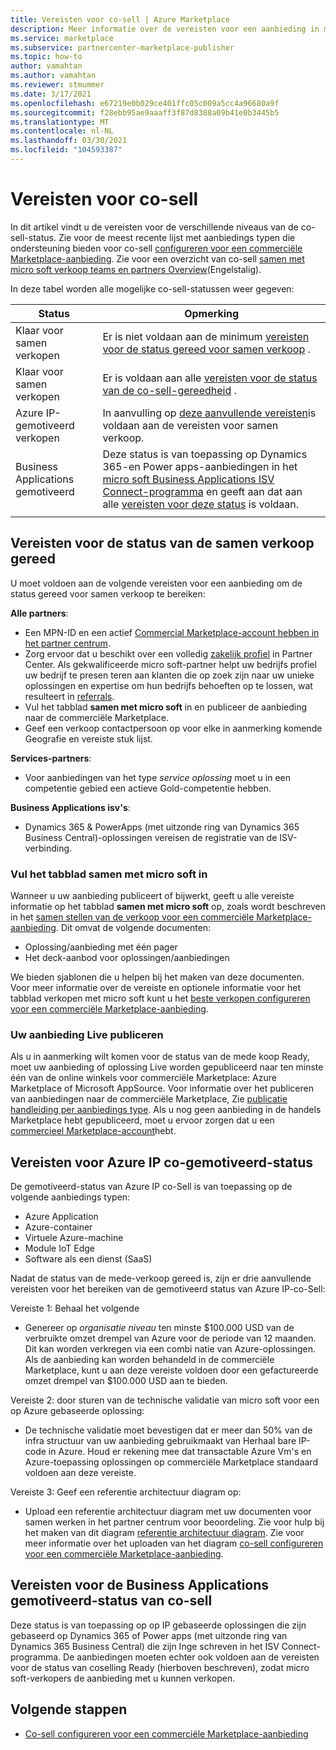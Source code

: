 ```yaml
---
title: Vereisten voor co-sell | Azure Marketplace
description: Meer informatie over de vereisten voor een aanbieding in micro soft Commercial Marketplace moet voldoen om in aanmerking te komen voor de verkoop van ready of co-sell gemotiveerd-status.
ms.service: marketplace
ms.subservice: partnercenter-marketplace-publisher
ms.topic: how-to
author: vamahtan
ms.author: vamahtan
ms.reviewer: stmummer
ms.date: 3/17/2021
ms.openlocfilehash: e67219e0b029ce401ffc05c009a5cc4a96680a9f
ms.sourcegitcommit: f28ebb95ae9aaaff3f87d8388a09b41e0b3445b5
ms.translationtype: MT
ms.contentlocale: nl-NL
ms.lasthandoff: 03/30/2021
ms.locfileid: "104593387"
---
```

# <a name="co-sell-requirements"></a>Vereisten voor co-sell

In dit artikel vindt u de vereisten voor de verschillende niveaus van de co-sell-status. Zie voor de meest recente lijst met aanbiedings typen die ondersteuning bieden voor co-sell  [configureren voor een commerciële Marketplace-aanbieding](co-sell-configure.md). Zie voor een overzicht van co-sell [samen met micro soft verkoop teams en partners Overview](co-sell-overview.md)(Engelstalig).

In deze tabel worden alle mogelijke co-sell-statussen weer gegeven:

| Status | Opmerking |
| ------------ | ------------- |
| Klaar voor samen verkopen | Er is niet voldaan aan de minimum [vereisten voor de status gereed voor samen verkoop](#requirements-for-co-sell-ready-status) . |
| Klaar voor samen verkopen | Er is voldaan aan alle [vereisten voor de status van de co-sell-gereedheid](#requirements-for-co-sell-ready-status) . |
| Azure IP-gemotiveerd verkopen | In aanvulling op [deze aanvullende vereisten](#requirements-for-azure-ip-co-sell-incentivized-status)is voldaan aan de vereisten voor samen verkoop. |
| Business Applications gemotiveerd | Deze status is van toepassing op Dynamics 365-en Power apps-aanbiedingen in het [micro soft Business Applications ISV Connect-programma](business-applications-isv-program.md) en geeft aan dat aan alle [vereisten voor deze status](#requirements-for-business-applications-co-sell-incentivized-status) is voldaan. |
|||

## <a name="requirements-for-co-sell-ready-status"></a>Vereisten voor de status van de samen verkoop gereed

U moet voldoen aan de volgende vereisten voor een aanbieding om de status gereed voor samen verkoop te bereiken:

**Alle partners**:

- Een MPN-ID en een actief [Commercial Marketplace-account hebben in het partner centrum](./partner-center-portal/create-account.md).
- Zorg ervoor dat u beschikt over een volledig [zakelijk profiel](/partner-center/create-a-marketing-profile) in Partner Center. Als gekwalificeerde micro soft-partner helpt uw bedrijfs profiel uw bedrijf te presen teren aan klanten die op zoek zijn naar uw unieke oplossingen en expertise om hun bedrijfs behoeften op te lossen, wat resulteert in [referrals](/partner-center/referrals).
- Vul het tabblad **samen met micro soft** in en publiceer de aanbieding naar de commerciële Marketplace.
- Geef een verkoop contactpersoon op voor elke in aanmerking komende Geografie en vereiste stuk lijst.

**Services-partners**:

- Voor aanbiedingen van het type _service oplossing_ moet u in een competentie gebied een actieve Gold-competentie hebben.

**Business Applications isv's**:

- Dynamics 365 & PowerApps (met uitzonde ring van Dynamics 365 Business Central)-oplossingen vereisen de registratie van de ISV-verbinding.

### <a name="complete-the-co-sell-with-microsoft-tab"></a>Vul het tabblad samen met micro soft in

Wanneer u uw aanbieding publiceert of bijwerkt, geeft u alle vereiste informatie op het tabblad **samen met micro soft** op, zoals wordt beschreven in het [samen stellen van de verkoop voor een commerciële Marketplace-aanbieding](commercial-marketplace-co-sell.md). Dit omvat de volgende documenten:

- Oplossing/aanbieding met één pager
- Het deck-aanbod voor oplossingen/aanbiedingen

We bieden sjablonen die u helpen bij het maken van deze documenten. Voor meer informatie over de vereiste en optionele informatie voor het tabblad verkopen met micro soft kunt u het [beste verkopen configureren voor een commerciële Marketplace-aanbieding](commercial-marketplace-co-sell.md).

### <a name="publish-your-offer-live"></a>Uw aanbieding Live publiceren

Als u in aanmerking wilt komen voor de status van de mede koop Ready, moet uw aanbieding of oplossing Live worden gepubliceerd naar ten minste één van de online winkels voor commerciële Marketplace: Azure Marketplace of Microsoft AppSource. Voor informatie over het publiceren van aanbiedingen naar de commerciële Marketplace, Zie [publicatie handleiding per aanbiedings type](publisher-guide-by-offer-type.md). Als u nog geen aanbieding in de handels Marketplace hebt gepubliceerd, moet u ervoor zorgen dat u een [commercieel Marketplace-account](./partner-center-portal/create-account.md)hebt.

## <a name="requirements-for-azure-ip-co-sell-incentivized-status"></a>Vereisten voor Azure IP co-gemotiveerd-status

De gemotiveerd-status van Azure IP co-Sell is van toepassing op de volgende aanbiedings typen:

- Azure Application
- Azure-container
- Virtuele Azure-machine
- Module IoT Edge
- Software als een dienst (SaaS)

Nadat de status van de mede-verkoop gereed is, zijn er drie aanvullende vereisten voor het bereiken van de gemotiveerd status van Azure IP-co-Sell:

Vereiste 1: Behaal het volgende

- Genereer op _organisatie niveau_ ten minste $100.000 USD van de verbruikte omzet drempel van Azure voor de periode van 12 maanden. Dit kan worden verkregen via een combi natie van Azure-oplossingen. Als de aanbieding kan worden behandeld in de commerciële Marketplace, kunt u aan deze vereiste voldoen door een gefactureerde omzet drempel van $100.000 USD aan te bieden.

Vereiste 2: door sturen van de technische validatie van micro soft voor een op Azure gebaseerde oplossing:
- De technische validatie moet bevestigen dat er meer dan 50% van de infra structuur van uw aanbieding gebruikmaakt van Herhaal bare IP-code in Azure. Houd er rekening mee dat transactable Azure Vm's en Azure-toepassing oplossingen op commerciële Marketplace standaard voldoen aan deze vereiste.

Vereiste 3: Geef een referentie architectuur diagram op:
- Upload een referentie architectuur diagram met uw documenten voor samen werken in het partner centrum voor beoordeling. Zie voor hulp bij het maken van dit diagram [referentie architectuur diagram](reference-architecture-diagram.md). Zie voor meer informatie over het uploaden van het diagram [co-sell configureren voor een commerciële Marketplace-aanbieding](commercial-marketplace-co-sell.md).

## <a name="requirements-for-business-applications-co-sell-incentivized-status"></a>Vereisten voor de Business Applications gemotiveerd-status van co-sell

Deze status is van toepassing op op IP gebaseerde oplossingen die zijn gebaseerd op Dynamics 365 of Power apps (met uitzonde ring van Dynamics 365 Business Central) die zijn Inge schreven in het ISV Connect-programma. De aanbiedingen moeten echter ook voldoen aan de vereisten voor de status van coselling Ready (hierboven beschreven), zodat micro soft-verkopers de aanbieding met u kunnen verkopen.

## <a name="next-steps"></a>Volgende stappen

- [Co-sell configureren voor een commerciële Marketplace-aanbieding](commercial-marketplace-co-sell.md)
